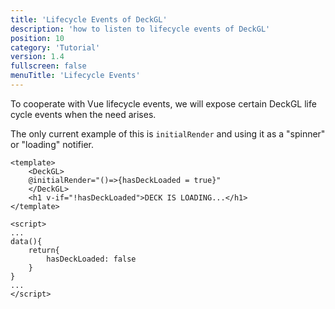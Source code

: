 ```yaml
---
title: 'Lifecycle Events of DeckGL'
description: 'how to listen to lifecycle events of DeckGL'
position: 10
category: 'Tutorial'
version: 1.4
fullscreen: false
menuTitle: 'Lifecycle Events'
---
```


To cooperate with Vue lifecycle events, we will expose certain DeckGL life cycle events when the need arises. 

The only current example of this is `initialRender` and using it as a "spinner" or "loading" notifier.

```
<template>
    <DeckGL>
    @initialRender="()=>{hasDeckLoaded = true}"
    </DeckGL>
    <h1 v-if="!hasDeckLoaded">DECK IS LOADING...</h1>
</template>

<script>
...
data(){
    return{
        hasDeckLoaded: false
    }
} 
...
</script>
```

